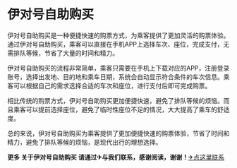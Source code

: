 # 伊对号自助购买

伊对号自助购买是一种便捷快速的购票方式，为乘客提供了更加灵活的购票体验。通过伊对号自助购买，乘客可以直接在手机APP上选择车次、座位，完成支付，无需排队等候，节省了大量的时间和精力。

伊对号自助购买的流程非常简单，乘客只需要在手机上下载对应的APP，注册登录账号，选择出发地、目的地和乘车日期，系统会自动显示符合条件的车次信息。乘客可以根据自己的需求选择合适的车次和座位，进行支付后即可完成购票。

相比传统的购票方式，伊对号自助购买更加便捷快速，避免了排队等候的烦恼。而且乘客可以提前选择座位，避免了临时性座位不足的情况，大大提高了乘车的舒适度。

总的来说，伊对号自助购买为乘客提供了更加便捷快速的购票体验，节省了时间和精力，避免了排队等候的烦恼，是现代出行的理想选择。

**更多 关于伊对号自助购买 请通过✈与我们联系，感谢阅读，谢谢！**[✈点这里联系](https://ss.k02.cc)